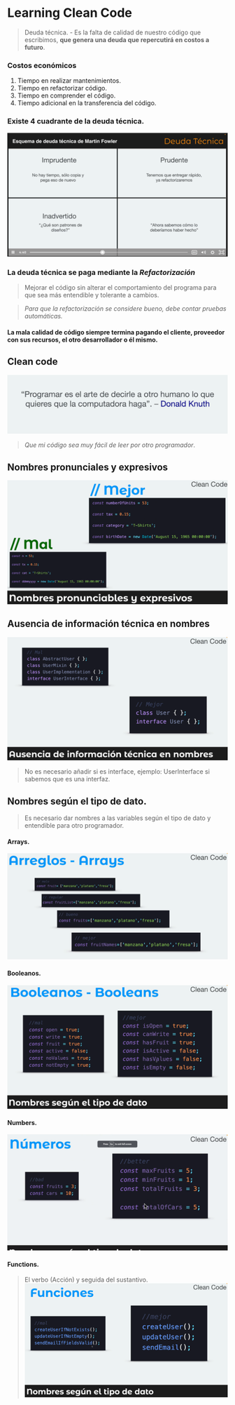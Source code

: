 # Learning Clean Code

> Deuda técnica. - Es la falta de calidad de nuestro código que escribimos, **que genera una deuda que repercutirá en costos a futuro**.

### Costos económicos
1. Tiempo en realizar mantenimientos.
2. Tiempo en refactorizar código.
3. Tiempo en comprender el código.
4. Tiempo adicional en la transferencia del código.

### Existe 4 cuadrante de la deuda técnica.
![Tux, the Linux mascot](/images/deuda-tecnica.PNG)

### La deuda técnica se paga mediante la *Refactorización*

> Mejorar el código sin alterar el comportamiento del programa para que sea más entendible y tolerante a cambios.

> *Para que la refactorización se considere bueno, debe contar pruebas automáticas.*

#### La mala calidad de código siempre termina pagando el cliente, proveedor con sus recursos, el otro desarrollador o él mismo.

## Clean code
![Tux, the Linux mascot](/images/clean-code.PNG)
> *Que mi código sea muy fácil de leer por otro programador*.

## Nombres pronunciales y expresivos
![Tux, the Linux mascot](/images/nombres-pron.png)

## Ausencia de información técnica en nombres
![Tux, the Linux mascot](/images/ausencia-pro.png)
> No es necesario añadir si es interface, ejemplo: UserInterface si sabemos que es una interfaz.

## Nombres según el tipo de dato.
> Es necesario dar nombres a las variables según el tipo de dato y entendible para otro programador.

#### Arrays.
![Tux, the Linux mascot](/images/array_type.png)
#### Booleanos.
![Tux, the Linux mascot](/images/boolean-type.png)
#### Numbers.
![Tux, the Linux mascot](/images/number_type.png)
#### Functions.
> El verbo (Acción) y seguida del sustantivo.
![Tux, the Linux mascot](/images/functions-type.png)